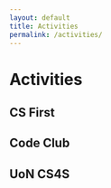 ```yaml
---
layout: default
title: Activities
permalink: /activities/
---
```


# Activities

## CS First


## Code Club



## UoN CS4S

